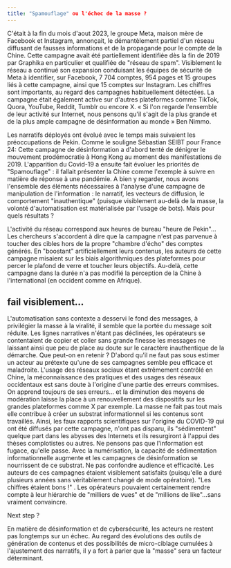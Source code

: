 ```yaml
---
title: "Spamouflage" ou l'échec de la masse ?
---
```


C'était à la fin du mois d'aout 2023, le groupe Meta, maison mère de Facebook et Instagram, annonçait, le démantèlement partiel d'un réseau diffusant de fausses informations et de la propagande pour le compte de la Chine. Cette campagne avait été partiellement identifiée dès la fin de 2019 par Graphika en particulier et qualifiée de "réseau de spam". Visiblement le réseau a continué son expansion conduisant les équipes de sécurité de Meta à identifier, sur Facebook, 7 704 comptes, 954 pages et 15 groupes liés à cette campagne, ainsi que 15 comptes sur Instagram. Les chiffres sont importants, au regard des campagnes habituellement détectées. La campagne était également active sur d'autres plateformes comme TikTok, Quora, YouTube, Reddit, Tumblr ou encore X.
« Si l'on regarde l'ensemble de leur activité sur Internet, nous pensons qu'il s'agit de la plus grande et de la plus ample campagne de désinformation au monde » Ben Nimmo.

Les narratifs déployés ont évolué avec le temps mais suivaient les préoccupations de Pekin. Comme le souligne Sébastian SEIBT pour France 24:
Cette campagne de désinformation a d'abord tenté de dénigrer le mouvement prodémocratie à Hong Kong au moment des manifestations de 2019. L'apparition du Covid-19 a ensuite fait évoluer les priorités de "Spamouflage" : il fallait présenter la Chine comme l'exemple à suivre en matière de réponse à une pandémie.
A bien y regarder, nous avons l'ensemble des éléments nécessaires à l'analyse d'une campagne de manipulation de l'information : le narratif, les vecteurs de diffusion, le comportement "inauthentique" (puisque visiblement au-delà de la masse, la volonté d'automatisation est matérialisée par l'usage de bots).
Mais pour quels résultats ?

L'activité du réseau correspond aux heures de bureau "heure de Pekin"…Les chercheurs s'accordent à dire que la campagne n'est pas parvenue à toucher des cibles hors de la propre "chambre d'écho" des comptes générés. En "boostant" artificiellement leurs contenus, les auteurs de cette campagne misaient sur les biais algorithmiques des plateformes pour percer le plafond de verre et toucher leurs objectifs. Au-delà, cette campagne dans la durée n'a pas modifié la perception de la Chine à l'international (en occident comme en Afrique).

## fail visiblement…

L'automatisation sans contexte a desservi le fond des messages, à privilégier la masse à la viralité, il semble que la portée du message soit réduite. Les lignes narratives n'étant pas déclinées, les opérateurs se contentaient de copier et coller sans grande finesse les messages ne laissant ainsi que peu de place au doute sur le caractère inauthentique de la démarche.
Que peut-on en retenir ?
D'abord qu'il ne faut pas sous estimer un acteur au prétexte qu'une de ses campagnes semble peu efficace et maladroite. L'usage des réseaux sociaux étant extrêmement contrôlé en Chine, la méconnaissance des pratiques et des usages des réseaux occidentaux est sans doute à l'origine d'une partie des erreurs commises. On apprend toujours de ses erreurs… et la diminution des moyens de modération laisse la place à un renouvellement des dispositifs sur les grandes plateformes comme X par exemple.
La masse ne fait pas tout mais elle contribue à créer un substrat informationnel si les contenus sont travaillés. Ainsi, les faux rapports scientifiques sur l'origine du COVID-19 qui ont été diffusés par cette campagne, n'ont pas disparu, ils "sédimentent" quelque part dans les abysses des Internets et ils resurgiront à l'appui des thèses complotistes ou autres. Ne pensons pas que l'information est fugace, qu'elle passe. Avec la numérisation, la capacité de sédimentation informationnelle augmente et les campagnes de désinformation se nourrissent de ce substrat.
Ne pas confondre audience et efficacité. Les auteurs de ces campagnes étaient visiblement satisfaits (puisqu'elle a duré plusieurs années sans véritablement changé de mode opératoire). "Les chiffres étaient bons !" . Les opérateurs pouvaient certainement rendre compte à leur hiérarchie de "milliers de vues" et de "millions de like"…sans vraiment convaincre.

Next step ?

En matière de désinformation et de cybersécurité, les acteurs ne restent pas longtemps sur un échec. Au regard des évolutions des outils de génération de contenus et des possibilités de micro-ciblage cumulées à l'ajustement des narratifs, il y a fort à parier que la "masse" sera un facteur déterminant.

